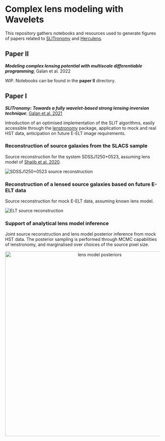 # Complex lens modeling with Wavelets

This repository gathers notebooks and resources used to generate figures of papers related to [SLITronomy](https://github.com/aymgal/SLITronomy) and [Herculens](https://github.com/austinpeel/herculens).


## Paper II

*__Modeling complex lensing potential with multiscale differentiable programming__*; Galan et al. 2022

WIP. Notebooks can be found in the __paper II__ directory.

## Paper I

*__SLITronomy: Towards a fully wavelet-based strong lensing inversion technique__*; [Galan et al. 2021](https://ui.adsabs.harvard.edu/abs/2020arXiv201202802G/abstract)

Introduction of an optimised implementation of the SLIT algorithms, easily accessible through the [lenstronomy](https://github.com/sibirrer/lenstronomy) package, application to mock and real HST data, anticipation on future E-ELT image requirements.

### Reconstruction of source galaxies from the SLACS sample

Source reconstruction for the system SDSSJ1250+0523, assuming lens model of [Shajib et al. 2020](https://ui.adsabs.harvard.edu/abs/2020arXiv200811724S/abstract).

![SDSSJ1250+0523 source reconstruction](paper_I/figures/SLACS_fixed-mass_SDSSJ1250+0523_ssres3.png "SDSSJ1250+0523 source reconstruction")

### Reconstruction of a lensed source galaxies based on future E-ELT data

Source reconstruction for mock E-ELT data, assuming known lens model.

![ELT source reconstruction](paper_I/figures/data-ELT_mocksource-highres-single_zoom.png "ELT source reconstruction")

### Support of analytical lens model inference

Joint source reconstruction and lens model posterior inference from mock HST data. The posterior sampling is performed through MCMC capabilities of lenstronomy, and marginalised over choices of the source pixel size.

<center><img src="paper_I/figures/data-HST_mocksource-highres-single_mass_sampling_offset-True.png" alt="lens model posteriors" width="600"/></center>
